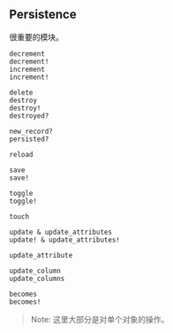## Persistence

很重要的模块。

```
decrement
decrement!
increment
increment!

delete
destroy
destroy!
destroyed?

new_record?
persisted?

reload

save
save!

toggle
toggle!

touch

update & update_attributes
update! & update_attributes!

update_attribute

update_column
update_columns

becomes
becomes!
```

> Note: 这里大部分是对单个对象的操作。

